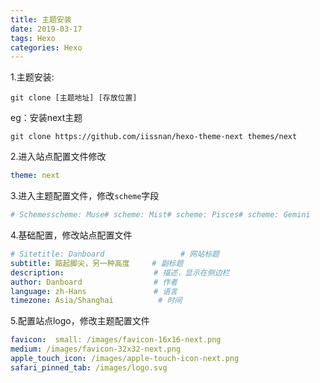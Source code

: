 ```yaml
---
title: 主题安装
date: 2019-03-17
tags: Hexo
categories: Hexo
---
```


1.主题安装:

```shell
git clone [主题地址] [存放位置]
```

eg：安装next主题

```shell
git clone https://github.com/iissnan/hexo-theme-next themes/next
```

2.进入站点配置文件修改

```yaml
theme: next
```

3.进入主题配置文件，修改`scheme`字段

```yaml
# Schemesscheme: Muse# scheme: Mist# scheme: Pisces# scheme: Gemini
```

4.基础配置，修改站点配置文件

```yaml
# Sitetitle: Danboard                 # 网站标题
subtitle: 踮起脚尖，另一种高度     # 副标题
description:                    # 描述，显示在侧边栏
author: Danboard                # 作者
language: zh-Hans               # 语言
timezone: Asia/Shanghai          # 时间
```

5.配置站点logo，修改主题配置文件

```yaml
favicon:  small: /images/favicon-16x16-next.png
medium: /images/favicon-32x32-next.png
apple_touch_icon: /images/apple-touch-icon-next.png
safari_pinned_tab: /images/logo.svg
```

